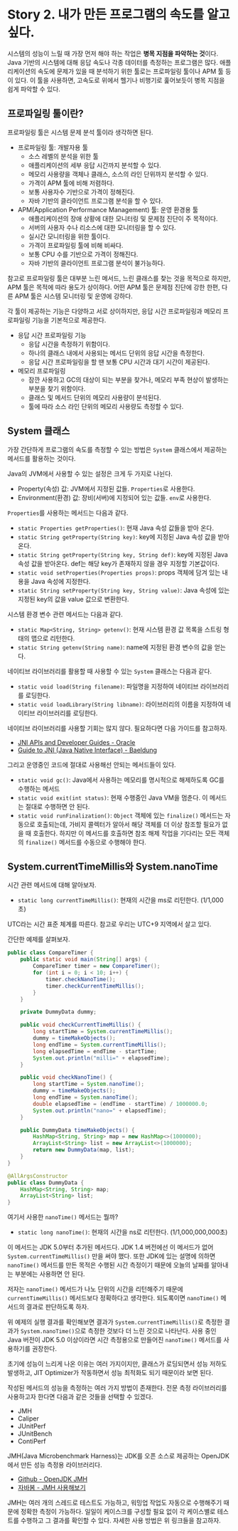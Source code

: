 # Story 2. 내가 만든 프로그램의 속도를 알고 싶다.
시스템의 성능이 느릴 때 가장 먼저 해야 하는 작업은 **병목 지점을 파악하는 것**이다. Java 기반의 시스템에 대해 응답 속도나 각종 데이터를 측정하는 프로그램은 많다. 애플리케이션의 속도에 문제가 있을 때 분석하기 위한 툴로는 프로파일링 툴이나 APM 툴 등이 있다. 이 툴을 사용하면, 고속도로 위에서 헬기나 비행기로 훑어보듯이 병목 지점을 쉽게 파악할 수 있다.

## 프로파일링 툴이란?
프로파일링 툴은 시스템 문제 분석 툴이라 생각하면 된다.

- 프로파일링 툴: 개발자용 툴
  - 소스 레벨의 분석을 위한 툴
  - 애플리케이션의 세부 응답 시간까지 분석할 수 있다.
  - 메모리 사용량을 객체나 클래스, 소스의 라인 단위까지 분석할 수 있다.
  - 가격이 APM 툴에 비해 저렴하다.
  - 보통 사용자수 기반으로 가격이 정해진다.
  - 자바 기반의 클라이언트 프로그램 분석을 할 수 있다.
- APM(Application Performance Management) 툴: 운영 환경용 툴
  - 애플리케이션의 장애 상황에 대한 모니터링 및 문제점 진단이 주 목적이다.
  - 서버의 사용자 수나 리소스에 대한 모니터링을 할 수 있다.
  - 실시간 모니터링을 위한 툴이다.
  - 가격이 프로파일링 툴에 비해 비싸다.
  - 보통 CPU 수를 기반으로 가격이 정해진다.
  - 자바 기반의 클라이언트 프로그램 분석이 불가능하다.

참고로 프로파일링 툴은 대부분 느린 메서드, 느린 클래스를 찾는 것을 목적으로 하지만, APM 툴은 목적에 따라 용도가 상이하다. 어떤 APM 툴은 문제점 진단에 강한 한편, 다른 APM 툴은 시스템 모니터링 및 운영에 강하다.

각 툴이 제공하는 기능은 다양하고 서로 상이하지만, 응답 시간 프로파일링과 메모리 프로파일링 기능을 기본적으로 제공한다.

- 응답 시간 프로파일링 기능
  - 응답 시간을 측정하기 위함이다.
  - 하나의 클래스 내에서 사용되는 메서드 단위의 응답 시간을 측정한다.
  - 응답 시간 프로파일링을 할 땐 보통 CPU 시간과 대기 시간이 제공된다.
- 메모리 프로파일링
  - 잠깐 사용하고 GC의 대상이 되는 부분을 찾거나, 메모리 부족 현상이 발생하는 부분을 찾기 위함이다.
  - 클래스 및 메서드 단위의 메모리 사용량이 분석된다.
  - 툴에 따라 소스 라인 단위의 메모리 사용량도 측정할 수 있다.

## System 클래스
가장 간단하게 프로그램의 속도를 측정할 수 있는 방법은 `System` 클래스에서 제공하는 메서드를 활용하는 것이다.

Java의 JVM에서 사용할 수 있는 설정은 크게 두 가지로 나뉜다.

- Property(속성) 값: JVM에서 지정된 값들. `Properties`로 사용한다.
- Environment(환경) 값: 장비(서버)에 지정되어 있는 값들. `env`로 사용한다.

`Properties`를 사용하는 메서드는 다음과 같다.

- `static Properties getProperties()`: 현재 Java 속성 값들을 받아 온다.
- `static String getProperty(String key)`: key에 지정된 Java 속성 값을 받아 온다.
- `static String getProperty(String key, String def)`: key에 지정된 Java 속성 값을 받아온다. def는 해당 key가 존재하지 않을 경우 지정할 기본값이다.
- `static void setProperties(Properties props)`: props 객체에 담겨 있는 내용을 Java 속성에 지정한다.
- `static String setProperty(String key, String value)`: Java 속성에 있는 지정된 key의 값을 value 값으로 변환한다.

시스템 환경 변수 관련 메서드는 다음과 같다.
- `static Map<String, String> getenv()`: 현재 시스템 환경 값 목록을 스트링 형태의 맵으로 리턴한다.
- `static String getenv(String name)`: name에 지정된 환경 변수의 값을 얻는다.

네이티브 라이브러리를 활용할 때 사용할 수 있는 `System` 클래스는 다음과 같다.

- `static void load(String filename)`: 파일명을 지정하여 네이티브 라이브러리를 로딩한다.
- `static void loadLibrary(String libname)`: 라이브러리의 이름을 지정하여 네이티브 라이브러리를 로딩한다.

네이티브 라이브러리를 사용할 기회는 많지 않다. 필요하다면 다음 가이드를 참고하자.
- [JNI APIs and Developer Guides - Oracle](https://docs.oracle.com/javase/8/docs/technotes/guides/jni/)
- [Guide to JNI (Java Native Interface) - Baeldung](https://www.baeldung.com/jni)

그리고 운영중인 코드에 절대로 사용해선 안되는 메서드들이 있다.

- `static void gc()`: Java에서 사용하는 메모리를 명시적으로 해제하도록 GC를 수행하는 메서드
- `static void exit(int status)`: 현재 수행중인 Java VM을 멈춘다. 이 메서드는 절대로 수행하면 안 된다.
- `static void runFinalization()`: `Object` 객체에 있는 `finalize()` 메서드는 자동으로 호출되는데, 가비지 콜렉터가 알아서 해당 객체를 더 이상 참조할 필요가 없을 때 호출한다. 하지만 이 메서드를 호출하면 참조 해제 작업을 기다리는 모든 객체의 `finalize()` 메서드를 수동으로 수행해야 한다.

## System.currentTimeMillis와 System.nanoTime
시간 관련 메서드에 대해 알아보자.

- `static long currentTimeMillis()`: 현재의 시간을 ms로 리턴한다. (1/1,000초)

UTC라는 시간 표준 체계를 따른다. 참고로 우리는 UTC+9 지역에서 살고 있다.

간단한 예제를 살펴보자.

```java
public class CompareTimer {
    public static void main(String[] args) {
        CompareTimer timer = new CompareTimer();
        for (int i = 0; i < 10; i++) {
            timer.checkNanoTime();
            timer.checkCurrentTimeMillis();
        }
    }

    private DummyData dummy;

    public void checkCurrentTimeMillis() {
        long startTime = System.currentTimeMillis();
        dummy = timeMakeObjects();
        long endTime = System.currentTimeMillis();
        long elapsedTime = endTime - startTime;
        System.out.println("milli=" + elapsedTime);
    }

    public void checkNanoTime() {
        long startTime = System.nanoTime();
        dummy = timeMakeObjects();
        long endTime = System.nanoTime();
        double elapsedTime = (endTime - startTime) / 1000000.0;
        System.out.println("nano=" + elapsedTime);
    }

    public DummyData timeMakeObjects() {
        HashMap<String, String> map = new HashMap<>(1000000);
        ArrayList<String> list = new ArrayList<>(1000000);
        return new DummyData(map, list);
    }
}

@AllArgsConstructor
public class DummyData {
    HashMap<String, String> map;
    ArrayList<String> list;
}
```

여기서 사용한 `nanoTime()` 메서드는 뭘까?

- `static long nanoTime()`: 현재의 시간을 ns로 리턴한다. (1/1,000,000,000초)

이 메서드는 JDK 5.0부터 추가된 메서드다. JDK 1.4 버전에선 이 메서드가 없어 `System.currentTimeMillis()` 만을 써야 했다. 또한 JDK에 있는 설명에 의하면 `nanoTime()` 메서드를 만든 목적은 수행된 시간 측정이기 때문에 오늘의 날짜를 알아내는 부분에는 사용하면 안 된다.

저자는 `nanoTime()` 메서드가 나노 단위의 시간을 리턴해주기 때문에 `currentTimeMillis()` 메서드보다 정확하다고 생각한다. 되도록이면 `nanoTime()` 메서드의 결과로 판단하도록 하자.

위 예제의 실행 결과를 확인해보면 결과가 `System.currentTimeMillis()`로 측정한 결과가 `System.nanoTime()`으로 측정한 것보다 더 느린 것으로 나타난다. 사용 중인 Java 버전이 JDK 5.0 이상이라면 시간 측정용으로 만들어진 `nanoTime()` 메서드를 사용하기를 권장한다.

초기에 성능이 느리게 나온 이유는 여러 가지이지만, 클래스가 로딩되면서 성능 저하도 발생하고, JIT Optimizer가 작동하면서 성능 최적화도 되기 때문이라 보면 된다.

작성된 메서드의 성능을 측정하는 여러 가지 방법이 존재한다. 전문 측정 라이브러리를 사용하고자 한다면 다음과 같은 것들을 선택할 수 있겠다.

- JMH
- Caliper
- JUnitPerf
- JUnitBench
- ContiPerf

JMH(Java Microbenchmark Harness)는 JDK를 오픈 소스로 제공하는 OpenJDK에서 만든 성능 측정용 라이브러리다.

- [Github - OpenJDK JMH](https://github.com/openjdk/jmh)
- [자바봄 - JMH 사용해보기](https://javabom.tistory.com/75)

JMH는 여러 개의 스레드로 테스트도 가능하고, 워밍업 작업도 자동으로 수행해주기 때문에 정확한 측정이 가능하다. 일일이 케이스크를 구성할 필요 없이 각 케이스별로 테스트를 수행하고 그 결과를 확인할 수 있다. 자세한 사용 방법은 위 링크들을 참고하자.